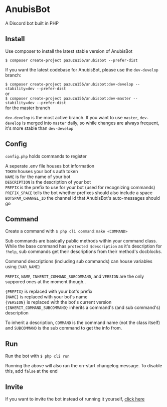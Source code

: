# AnubisBot


A Discord bot built in PHP

## Install
Use composer to install the latest stable version of AnubisBot

`$ composer create-project pazuzu156/anubisbot --prefer-dist`

If you want the latest codebase for AnubisBot, please use the `dev-develop` branch:

`$ composer create-project pazuzu156/anubisbot:dev-develop --stability=dev --prefer-dist`  
or  
`$ composer create-project pazuzu156/anubisbot:dev-master --stability=dev --prefer-dist`  
for the master branch

`dev-develop` is the most active branch. If you want to use `master`, `dev-develop` is merged into `master` daily, so while changes are always frequent, it's more stable than `dev-develop`

## Config
`config.php` holds commands to register 

A seperate .env file houses bot information  
`TOKEN` houses your bot's auth token  
`NAME` is for the name of your bot  
`DESCRIPTION` is the description of your bot  
`PREFIX` is the prefix to use for your bot (used for recognizing commands)  
`PREFIX_SPACE` tells the bot whether prefixes should also include a space  
`BOTSPAM_CHANNEL_ID` the channel id that AnubisBot's auto-messages should go

## Command
Create a command with `$ php cli command:make <COMMAND>`

Sub commands are basically public methods within your command class. While the base command has `protected $description` as it's description for `!help`, sub commands get their descriptions from their method's docblocks.

Command descriptions (including sub commands) can house variables using `{VAR_NAME}`

`PREFIX`, `NAME`, `INHERIT_COMMAND_SUBCOMMAND`, and `VERSION` are the only suppored ones at the moment though..

`{PREFIX}` is replaced with your bot's prefix  
`{NAME}` is replaced with your bot's name  
`{VERSION}` is replaced with the bot's current version  
`{INHERIT_COMMAND_SUBCOMMAND}` inherits a command's (and sub command's) description

To inherit a description, `COMMAND` is the command name (not the class itself) and `SUBCOMMAND` is the sub command to get the info from.

## Run
Run the bot with `$ php cli run`

Running the above will also run the on-start changelog message. To disable this, add `false` at the end

## Invite
If you want to invite the bot instead of running it yourself, [click here](https://discordapp.com/oauth2/authorize?client_id=302580156176924672&scope=bot&permissions=36957190)
